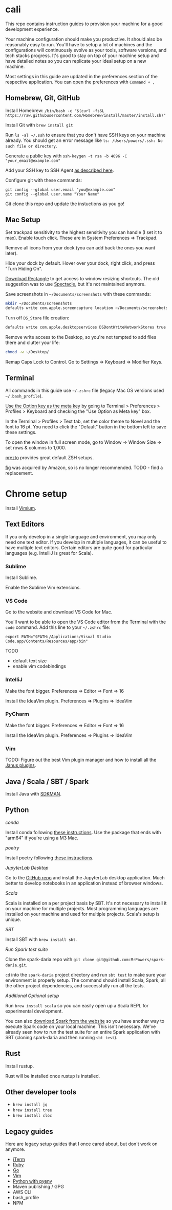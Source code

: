 # cali

This repo contains instruction guides to provision your machine for a good development experience.

Your machine configuration should make you productive.  It should also be reasonably easy to run.  You'll have to setup a lot of machines and the configurations will continuously evolve as your tools, software versions, and tech stacks progress.  It's good to stay on top of your machine setup and have detailed notes so you can replicate your ideal setup on a new machine.

Most settings in this guide are updated in the preferences section of the respective application.  You can open the preferences with `Command + ,`

## Homebrew, Git, GitHub

Install Homebrew: `/bin/bash -c "$(curl -fsSL https://raw.githubusercontent.com/Homebrew/install/master/install.sh)"`

Install Git with `brew install git`

Run `ls -al ~/.ssh` to ensure that you don't have SSH keys on your machine already.  You should get an error message like `ls: /Users/powers/.ssh: No such file or directory`.

Generate a public key with `ssh-keygen -t rsa -b 4096 -C "your_email@example.com"`

Add your SSH key to SSH Agent [as described here](https://docs.github.com/en/free-pro-team@latest/github/authenticating-to-github/generating-a-new-ssh-key-and-adding-it-to-the-ssh-agent#adding-your-ssh-key-to-the-ssh-agent).

Configure git with these commands:

```
git config --global user.email "you@example.com"
git config --global user.name "Your Name"
```

Git clone this repo and update the instuctions as you go!

## Mac Setup

Set trackpad sensitivity to the highest sensitivity you can handle (I set it to max).  Enable touch click.  These are in System Preferences => Trackpad.

Remove all icons from your dock (you can add back the ones you want later).

Hide your dock by default.  Hover over your dock, right click, and press "Turn Hiding On".

[Download Rectangle](https://rectangleapp.com/) to get access to window resizing shortcuts.  The old suggestion was to use [Spectacle](https://www.spectacleapp.com/), but it's not maintained anymore.

Save screenshots in `~/Documents/screenshots` with these commands:

```bash
mkdir ~/Documents/screenshots
defaults write com.apple.screencapture location ~/Documents/screenshots
```

Turn off `DS_Store` file creation:

```bash
defaults write com.apple.desktopservices DSDontWriteNetworkStores true
```

Remove write access to the Desktop, so you're not tempted to add files there and clutter your life:

```bash
chmod -w ~/Desktop/
```

Remap Caps Lock to Control.  Go to Settings => Keyboard => Modifier Keys.

## Terminal

All commands in this guide use `~/.zshrc` file (legacy Mac OS versions used `~/.bash_profile`).

[Use the Option key as the meta key](https://stackoverflow.com/a/327676) by going to Terminal > Preferences > Profiles > Keyboard and checking the "Use Option as Meta key" box.

In the Terminal > Profiles > Text tab, set the color theme to Novel and the font to 16 pt.  You need to click the "Default" button in the bottom left to save these settings.

To open the window in full screen mode, go to Window => Window Size => set rows & columns to 1,000.

[prezto](https://github.com/sorin-ionescu/prezto) provides great default ZSH setups.

[fig](https://fig.io/) was acquired by Amazon, so is no longer recommended.  TODO - find a replacement.

# Chrome setup

Install [Vimium](https://chrome.google.com/webstore/detail/vimium/dbepggeogbaibhgnhhndojpepiihcmeb?hl=en).

## Text Editors

If you only develop in a single language and environment, you may only need one text editor.  If you develop in multiple languages, it can be useful to have multiple text editors.  Certain editors are quite good for particular languages (e.g. IntelliJ is great for Scala).

### Sublime

Install Sublime.

Enable the Sublime Vim extensions.

### VS Code

Go to the website and download VS Code for Mac.

You'll want to be able to open the VS Code editor from the Terminal with the `code` command.  Add this line to your `~/.zshrc` file:

```
export PATH="$PATH:/Applications/Visual Studio Code.app/Contents/Resources/app/bin"
```

TODO
* default text size
* enable vim codebindings

### IntelliJ

Make the font bigger.  Preferences => Editor => Font => 16

Install the IdeaVim plugin.  Preferences => Plugins => IdeaVim

### PyCharm

Make the font bigger.  Preferences => Editor => Font => 16

Install the IdeaVim plugin.  Preferences => Plugins => IdeaVim

### Vim

TODO: Figure out the best Vim plugin manager and how to install all the [Janus plugins](https://github.com/carlhuda/janus).

## Java / Scala / SBT / Spark

Install Java with [SDKMAN](https://sdkman.io/).

## Python

*conda*

Install conda following [these instructions](https://conda.io/projects/conda/en/latest/user-guide/install/index.html).  Use the package that ends with "arm64" if you're using a M3 Mac.

*poetry*

Install poetry following [these instructions](https://python-poetry.org/docs/).

*JupyterLab Desktop*

Go to the [GitHub repo](https://github.com/jupyterlab/jupyterlab-desktop) and install the JupyterLab desktop application.  Much better to develop notebooks in an application instead of browser windows.

*Scala*

Scala is installed on a per project basis by SBT.  It's not necessary to install it on your machine for multiple projects.  Most programming languages are installed on your machine and used for multiple projects.  Scala's setup is unique.

*SBT*

Install SBT with `brew install sbt`.

*Run Spark test suite*

Clone the spark-daria repo with `git clone git@github.com:MrPowers/spark-daria.git`.

`cd` into the `spark-daria` project directory and run `sbt test` to make sure your environment is properly setup.  The command should install Scala, Spark, all the other project dependencies, and successfully run all the tests.

*Additional Optional setup*

Run `brew install scala` so you can easily open up a Scala REPL for experimental development.

You can also [download Spark from the website](https://spark.apache.org/downloads.html) so you have another way to execute Spark code on your local machine.  This isn't necessary.  We've already seen how to run the test suite for an entire Spark application with SBT (cloning spark-daria and then running `sbt test`). 

## Rust

Install rustup.

Rust will be installed once rustup is installed.

## Other developer tools

* `brew install jq`
* `brew install tree`
* `brew install cloc`

## Legacy guides

Here are legacy setup guides that I once cared about, but don't work on anymore.

* [iTerm](https://github.com/MrPowers/cali/blob/master/guides/iterm.md)
* [Ruby](https://github.com/MrPowers/cali/blob/master/guides/ruby.md)
* [Go](https://github.com/MrPowers/cali/blob/master/guides/go.md)
* [Vim](https://github.com/MrPowers/cali/blob/master/guides/vim.md)
* [Python with pyenv](https://github.com/MrPowers/cali/blob/master/guides/python.md)
* Maven publishing / GPG
* AWS CLI
* bash_profile
* NPM
